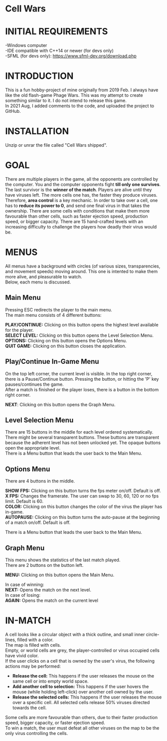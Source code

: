# Cell Wars
# INITIAL REQUIREMENTS

-Windows computer  
-IDE compatible with C++14 or newer (for devs only)  
-SFML (for devs only): https://www.sfml-dev.org/download.php

# INTRODUCTION
This is a fun hobby-project of mine originally from 2019 Feb. I always have like the old flash-game Phage Wars. This was my attempt to create something similar to it. I do not intend to release this game.  
In 2021 Aug, I added comments to the code, and uploaded the project to GitHub.

# INSTALLATION
Unzip or unrar the file called "Cell Wars shipped".

# GOAL
There are multiple players in the game, all the opponents are controlled by the computer. You and the computer opponents fight **till only one survives**. The last survivor is the  **winner of the match**. Players are alive until they have viruses left. The more cells one has, the faster they produce viruses. Therefore, **area control** is a key mechanic. In order to take over a cell, one has to **reduce its power to 0**, and send one final virus in that takes the ownership. There are some cells with conditions that make them more favourable than other cells, such as faster ejection speed, production speed, or bigger capacity. There are 15 hand-crafted levels with an increasing difficulty to challenge the players how deadly their virus would be.
# MENUS

All menus have a background with circles (of various sizes, transparencies, and movement speeds) moving around. This one is intented to make them more alive, and pleasurable to watch.  
Below, each menu is discussed.
## Main Menu
Pressing ESC redirects the player to the main menu.  
The main menu consists of 4 different buttons:

**PLAY/CONTINUE:** Clicking on this button opens the highest level available for the player.  
**SELECT LEVEL:** Clicking on this button opens the Level Selection Menu.  
**OPTIONS:** Clicking on this button opens the Options Menu.  
**QUIT GAME:** Clicking on this button closes the application.  
## Play/Continue In-Game Menu
On the top left corner, the current level is visible. In the top right corner, there is a Pause/Continue button. Pressing the button, or hitting the 'P' key pauses/continues the game.  
After a match is finished or the player loses, there is a button in the bottom right corner.

**NEXT**: Clicking on this button opens the Graph Menu.  
## Level Selection Menu
There are 15 buttons in the middle for each level ordered systematically. There might be several transparent buttons. These buttons are transparent because the adherent level has not been unlocked yet. The opaque buttons open the appropriate level.  
There is a Menu button that leads the user back to the Main Menu.
## Options Menu
There are 4 buttons in the middle.

**SHOW FPS:** Clicking on this button turns the fps meter on/off. Default is off.  
**X FPS:** Changes the framerate. The user can swap to 30, 60, 120 or no fps limit. Default is 60.  
**COLOR:** Clicking on this button changes the color of the virus the player has in-game.  
**AUTOPAUSE:** Clicking on this button turns the auto-pause at the beginning of a match on/off. Default is off.  

There is a Menu button that leads the user back to the Main Menu.  
## Graph Menu
This menu shows the statistics of the last match played.  
There are 2 buttons on the button left.  

**MENU:** Clicking on this button opens the Main Menu.

In case of winning:  
**NEXT:** Opens the match on the next level.  
In case of losing:  
**AGAIN:** Opens the match on the current level  

# IN-MATCH
A cell looks like a circular object with a thick outline, and small inner circle-lines, filled with a color.  
The map is filled with cells.  
Empty, or world cells are grey, the player-controlled or virus occupied cells have vivid color.  
If the user clicks on a cell that is owned by the user's virus, the following actions may be performed:
- **Release the cell:** This happens if the user releases the mouse on the same cell or into empty world space.  
- **Add another cell to selection:** This happens if the user hovers the mouse (while holding left-click) over another cell owned by the user.  
- **Release the selected cells:** This happens if the user releases the mouse over a specific cell. All selected cells release 50% viruses directed towards the cell.  

Some cells are more favourable than others, due to their faster production speed, bigger capacity, or faster ejection speed.  
To win a match, the user must defeat all other viruses on the map to be the only virus controlling the cells.


